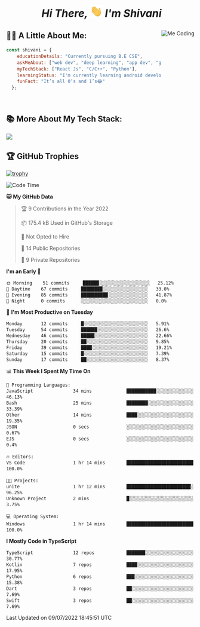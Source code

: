 # <p align="center">️ _Hi There, <img src="https://raw.githubusercontent.com/SanjayDevTech/SanjayDevTech/master/assets/wave.gif" alt="waving hand" width="33px"> I'm Shivani_</p>

<img align="right" alt="Me Coding" height="200" src="https://media.giphy.com/media/L1R1tvI9svkIWwpVYr/giphy.gif">

## 👩‍💻 **A Little About Me:**
```jsx
const shivani = {
    educationDetails: "Currently pursuing B.E CSE",
    askMeAbout: ["web dev", "deep learning", "app dev", "gardening"],
    myTechStack: ["React Js", "C/C++", "Python"],
    learningStatus: "I'm currently learning android development",
    funFact: "It’s all 0’s and 1’s😂"
  };
```

<br/>

## 📚 **More About My Tech Stack:**

   <img align="center" src="https://github-readme-stats.vercel.app/api/top-langs/?username=shivu-srk&layout=compact&theme=vue-dark"/>
   <br/>
   
## 🏆 GitHub Trophies

[![trophy](https://github-profile-trophy.vercel.app/?username=shivu-srk&theme=nord&column=7)](https://github.com/ryo-ma/github-profile-trophy)

<!--START_SECTION:waka-->
![Code Time](http://img.shields.io/badge/Code%20Time-0%20secs-blue)

**🐱 My GitHub Data** 

> 🏆 9 Contributions in the Year 2022
 > 
> 📦 175.4 kB Used in GitHub's Storage 
 > 
> 🚫 Not Opted to Hire
 > 
> 📜 14 Public Repositories 
 > 
> 🔑 9 Private Repositories  
 > 
**I'm an Early 🐤** 

```text
🌞 Morning    51 commits     ██████░░░░░░░░░░░░░░░░░░░   25.12% 
🌆 Daytime    67 commits     ████████░░░░░░░░░░░░░░░░░   33.0% 
🌃 Evening    85 commits     ██████████░░░░░░░░░░░░░░░   41.87% 
🌙 Night      0 commits      ░░░░░░░░░░░░░░░░░░░░░░░░░   0.0%

```
📅 **I'm Most Productive on Tuesday** 

```text
Monday       12 commits     █░░░░░░░░░░░░░░░░░░░░░░░░   5.91% 
Tuesday      54 commits     ██████░░░░░░░░░░░░░░░░░░░   26.6% 
Wednesday    46 commits     █████░░░░░░░░░░░░░░░░░░░░   22.66% 
Thursday     20 commits     ██░░░░░░░░░░░░░░░░░░░░░░░   9.85% 
Friday       39 commits     ████░░░░░░░░░░░░░░░░░░░░░   19.21% 
Saturday     15 commits     █░░░░░░░░░░░░░░░░░░░░░░░░   7.39% 
Sunday       17 commits     ██░░░░░░░░░░░░░░░░░░░░░░░   8.37%

```


📊 **This Week I Spent My Time On** 

```text
💬 Programming Languages: 
JavaScript               34 mins             ███████████░░░░░░░░░░░░░░   46.13% 
Bash                     25 mins             ████████░░░░░░░░░░░░░░░░░   33.39% 
Other                    14 mins             ████░░░░░░░░░░░░░░░░░░░░░   19.35% 
JSON                     0 secs              ░░░░░░░░░░░░░░░░░░░░░░░░░   0.67% 
EJS                      0 secs              ░░░░░░░░░░░░░░░░░░░░░░░░░   0.4%

🔥 Editors: 
VS Code                  1 hr 14 mins        █████████████████████████   100.0%

🐱‍💻 Projects: 
unite                    1 hr 12 mins        ████████████████████████░   96.25% 
Unknown Project          2 mins              █░░░░░░░░░░░░░░░░░░░░░░░░   3.75%

💻 Operating System: 
Windows                  1 hr 14 mins        █████████████████████████   100.0%

```

**I Mostly Code in TypeScript** 

```text
TypeScript               12 repos            ███████░░░░░░░░░░░░░░░░░░   30.77% 
Kotlin                   7 repos             ████░░░░░░░░░░░░░░░░░░░░░   17.95% 
Python                   6 repos             ███░░░░░░░░░░░░░░░░░░░░░░   15.38% 
Dart                     3 repos             ██░░░░░░░░░░░░░░░░░░░░░░░   7.69% 
Swift                    3 repos             ██░░░░░░░░░░░░░░░░░░░░░░░   7.69%

```



 Last Updated on 09/07/2022 18:45:51 UTC
<!--END_SECTION:waka-->
